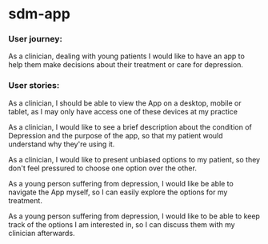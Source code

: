 # sdm-app

### User journey:

As a clinician,
dealing with  young patients I would like to have an app
to help them make decisions about their treatment or care for depression.

### User stories:

As a clinician,
I should be able to view the App on a desktop, mobile or tablet,
as I may only have access one of these devices at my practice

As a clinician,
I would like to see a brief description about the condition of Depression and the purpose of the app,
so that my patient would understand why they're using it.

As a clinician,
I would like to present unbiased  options to my patient,
so they don't feel pressured to choose one option over the other.

As a young person suffering from depression,
I would like be able to navigate the App myself,
so I can easily explore the options for my treatment.

As a young person suffering from depression,
I would like to be able to keep track of the options I am interested in,
so I can discuss them with my clinician afterwards.

